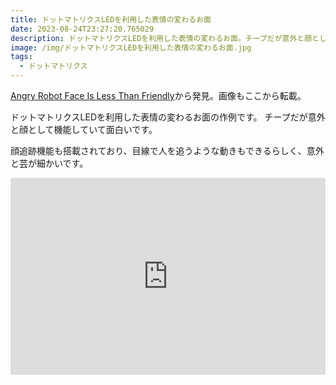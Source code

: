 ```yaml
---
title: ドットマトリクスLEDを利用した表情の変わるお面
date: 2023-08-24T23:27:20.765029
description: ドットマトリクスLEDを利用した表情の変わるお面。チープだが意外と顔として機能していて面白い
image: /img/ドットマトリクスLEDを利用した表情の変わるお面.jpg
tags:
  - ドットマトリクス
---
```

[Angry Robot Face Is Less Than Friendly](https://hackaday.com/2023/08/17/angry-robot-face-is-less-than-friendly/)から発見。画像もここから転載。

ドットマトリクスLEDを利用した表情の変わるお面の作例です。
チープだが意外と顔として機能していて面白いです。

顔追跡機能も搭載されており、目線で人を追うような動きもできるらしく、意外と芸が細かいです。

<iframe width="100%" height="315" src="https://www.youtube.com/embed/i6IdMNdzH_s" title="YouTube video player" frameborder="0" allow="accelerometer; autoplay; clipboard-write; encrypted-media; gyroscope; picture-in-picture" allowfullscreen></iframe>


